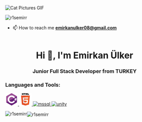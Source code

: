 ![Cat Pictures GIF](https://github.com/user-attachments/assets/d2d2aa04-e227-438e-94cf-ed60a1ed90ae) <p align="left"> <img src="https://komarev.com/ghpvc/?username=r1semirr&label=Profile%20views&color=0e75b6&style=flat" alt="r1semirr" /> </p>

- 📫 How to reach me **emirkanulker08@gmail.com**
 <br></br>
<h1 align="center">Hi 👋, I'm Emirkan Ülker</h1>
<h3 align="center">Junior Full Stack Developer from TURKEY</h3>


<h3 align="left">Languages and Tools:</h3>
<p align="left"> <a href="https://www.w3schools.com/cs/" target="_blank" rel="noreferrer"> <img src="https://raw.githubusercontent.com/devicons/devicon/master/icons/csharp/csharp-original.svg" alt="csharp" width="40" height="40"/> </a> <a href="https://www.w3.org/html/" target="_blank" rel="noreferrer"> <img src="https://raw.githubusercontent.com/devicons/devicon/master/icons/html5/html5-original-wordmark.svg" alt="html5" width="40" height="40"/> </a> <a href="https://www.microsoft.com/en-us/sql-server" target="_blank" rel="noreferrer"> <img src="https://www.svgrepo.com/show/303229/microsoft-sql-server-logo.svg" alt="mssql" width="40" height="40"/> </a> <a href="https://unity.com/" target="_blank" rel="noreferrer"> <img src="https://www.vectorlogo.zone/logos/unity3d/unity3d-icon.svg" alt="unity" width="40" height="40"/> </a> </p>
<p><img align="left" src="https://github-readme-stats.vercel.app/api/top-langs?username=r1semirr&show_icons=true&locale=en&layout=compact" alt="r1semirr" /></p>
<p><img align="center" src="https://github-readme-streak-stats.herokuapp.com/?user=r1semirr&" alt="r1semirr" /></p>
